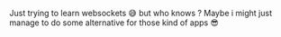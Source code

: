 Just trying to learn websockets :sweat_smile: but who knows ? Maybe i might just manage to do some alternative for those kind of apps 😎
